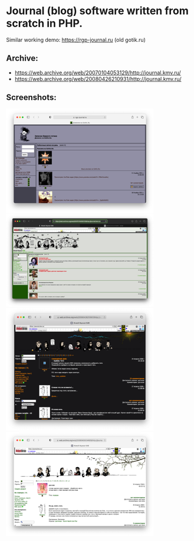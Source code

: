 # Journal (blog) software written from scratch in PHP.

Similar working demo: https://rgp-journal.ru (old gotik.ru)

## Archive: 

* https://web.archive.org/web/20070104053129/http://journal.kmv.ru/
* https://web.archive.org/web/20080426210931/http://journal.kmv.ru/


## Screenshots:

<img src="https://raw.githubusercontent.com/matveynator/journal/master/screenshot-01.png" width="400"> <img src="https://raw.githubusercontent.com/matveynator/journal/master/screenshot-02.jpg" width="400"> <img src="https://raw.githubusercontent.com/matveynator/journal/master/screenshot-03.png" width="400"> <img src="https://raw.githubusercontent.com/matveynator/journal/master/screenshot-04.png" width="400">
